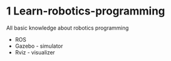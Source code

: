 # 1 Learn-robotics-programming
All basic knowledge about robotics programming
- ROS
- Gazebo - simulator
- Rviz - visualizer
